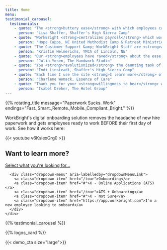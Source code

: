 ```yaml
---
title: Home
menu:
testimonial_carousel:
  testimonials:
    - quote: "The <strong>buttery ease</strong> with which employees can access/submit forms is unreal!"
      person: "Lisa Shaffer, Shaffer's High Sierra Camp"
    - quote: "WorkBright <strong>centralizes payroll</strong> which works really well for <strong>remote sites</strong> with limited storage."
      person: "Hope Capps, NC United Methodist Camp & Retreat Ministries"
    - quote: "The Customer Support &amp; WorkBright Staff are <strong>awesome to work with!</strong> Help in every aspect they can."
      person: "Kristin Helmerichs, YMCA of Lincoln, NE"
    - quote: "Our <strong>employees have raved</strong> about the ease of the system and I have such <strong>peace of mind!</strong>"
      person: "Julia Yosen, The Handwork Studio"
    - quote: "You <strong>revolutionized</strong> the daunting task of forms! Thanks."
      person: "Indi Linsteadt, Shaffer's High Sierra Camp"
    - quote: "Each time I use the site <strong>I learn more</strong> of the dynamics and capabilities of use!"
      person: "Charlene Womack, Essence of Care"
    - quote: "Thank you for your <strong>willingness to hear</strong> what your users need to get the most out of WorkBright!"
      person: "Isabel Dreher, The Hotel Group"
---
```



{{% rotating_title message="Paperwork Sucks. Work" endings="Fast.,Smart.,Remote.,Mobile.,Compliant.,Bright." %}}


WorkBright's digital onboarding solution removes the headache of new hire paperwork and gets employees ready to work BEFORE their first day of work. See how it works here:

{{< youtube v6KsiexGrg0 >}}

## Want to learn more?


<div class='row'>
  <div class='col-md-10 offset-md-1'>
    <div class="dropdown dropdown-nav">
      <a class="btn btn-secondary btn-lg dropdown-toggle" href="https://example.com" id="dropdownMenuLink" data-toggle="dropdown" aria-haspopup="true" aria-expanded="false">
        Select what you're looking for...
      </a>

      <div class="dropdown-menu" aria-labelledby="dropdownMenuLink">
        <a class="dropdown-item" href="/tour">Onboarding</a>
        <a class="dropdown-item" href="#">X - Online Applications (ATS)</a>
        <a class="dropdown-item" href="/tour">ATS + Onboarding</a>
        <a class="dropdown-item" href="#">X - Not Sure</a>
        <a class="dropdown-item" href="https://app.workbright.com">I’m a new employee looking to onboard</a>
      </div>
    </div>
  </div>
</div>


{{% testimonial_carousel %}}

{{% logos_card %}}

{{< demo_cta size="large">}}